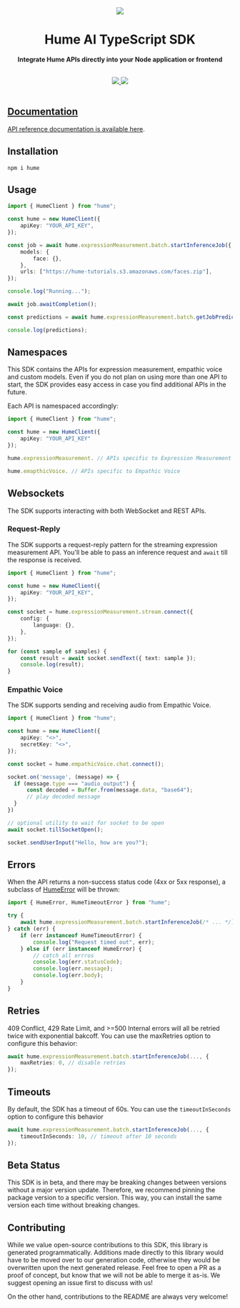 <div align="center">
  <img src="https://storage.googleapis.com/hume-public-logos/hume/hume-banner.png">
  <h1>Hume AI TypeScript SDK</h1>

  <p>
    <strong>Integrate Hume APIs directly into your Node application or frontend</strong>
  </p>

  <br>
  <div>
    <a href="https://www.npmjs.com/package/hume"><img src="https://img.shields.io/npm/v/hume">
    <a href="https://buildwithfern.com/"><img src="https://img.shields.io/badge/%F0%9F%8C%BF-SDK%20generated%20by%20Fern-brightgreen">
  </div>
  <br>
</div>

## Documentation

API reference documentation is available [here](https://dev.hume.ai/reference/).

## Installation

```
npm i hume
```

## Usage

```typescript
import { HumeClient } from "hume";

const hume = new HumeClient({
    apiKey: "YOUR_API_KEY",
});

const job = await hume.expressionMeasurement.batch.startInferenceJob({
    models: {
        face: {},
    },
    urls: ["https://hume-tutorials.s3.amazonaws.com/faces.zip"],
});

console.log("Running...");

await job.awaitCompletion();

const predictions = await hume.expressionMeasurement.batch.getJobPredictions(job.jobId);

console.log(predictions);
```

## Namespaces

This SDK contains the APIs for expression measurement, empathic voice and custom models. Even
if you do not plan on using more than one API to start, the SDK provides easy access in
case you find additional APIs in the future.

Each API is namespaced accordingly:

```typescript
import { HumeClient } from "hume";

const hume = new HumeClient({
    apiKey: "YOUR_API_KEY"
});

hume.expressionMeasurement. // APIs specific to Expression Measurement

hume.emapthicVoice. // APIs specific to Empathic Voice
```

## Websockets

The SDK supports interacting with both WebSocket and REST APIs.

### Request-Reply

The SDK supports a request-reply pattern for the streaming expression measurement API.
You'll be able to pass an inference request and `await` till the response is received.

```typescript
import { HumeClient } from "hume";

const hume = new HumeClient({
    apiKey: "YOUR_API_KEY",
});

const socket = hume.expressionMeasurement.stream.connect({
    config: {
        language: {},
    },
});

for (const sample of samples) {
    const result = await socket.sendText({ text: sample });
    console.log(result);
}
```

### Empathic Voice

The SDK supports sending and receiving audio from Empathic Voice.

```typescript
import { HumeClient } from "hume";

const hume = new HumeClient({
    apiKey: "<>",
    secretKey: "<>",
});

const socket = hume.empathicVoice.chat.connect();

socket.on('message', (message) => {
  if (message.type === "audio_output") {
      const decoded = Buffer.from(message.data, "base64");
      // play decoded message
  }
})

// optional utility to wait for socket to be open
await socket.tillSocketOpen();

socket.sendUserInput("Hello, how are you?");
```

## Errors

When the API returns a non-success status code (4xx or 5xx response),
a subclass of [HumeError](./src/errors/HumeError.ts) will be thrown:

```typescript
import { HumeError, HumeTimeoutError } from "hume";

try {
    await hume.expressionMeasurement.batch.startInferenceJob(/* ... */);
} catch (err) {
    if (err instanceof HumeTimeoutError) {
        console.log("Request timed out", err);
    } else if (err instanceof HumeError) {
        // catch all errros
        console.log(err.statusCode);
        console.log(err.message);
        console.log(err.body);
    }
}
```

## Retries

409 Conflict, 429 Rate Limit, and >=500 Internal errors will all be retried twice with exponential bakcoff.
You can use the maxRetries option to configure this behavior:

```typescript
await hume.expressionMeasurement.batch.startInferenceJob(..., {
    maxRetries: 0, // disable retries
});
```

## Timeouts

By default, the SDK has a timeout of 60s. You can use the `timeoutInSeconds` option to configure
this behavior

```typescript
await hume.expressionMeasurement.batch.startInferenceJob(..., {
    timeoutInSeconds: 10, // timeout after 10 seconds
});
```

## Beta Status

This SDK is in beta, and there may be breaking changes between versions without a major
version update. Therefore, we recommend pinning the package version to a specific version.
This way, you can install the same version each time without breaking changes.

## Contributing

While we value open-source contributions to this SDK, this library is generated programmatically.
Additions made directly to this library would have to be moved over to our generation code,
otherwise they would be overwritten upon the next generated release. Feel free to open a PR as a
proof of concept, but know that we will not be able to merge it as-is. We suggest opening an
issue first to discuss with us!

On the other hand, contributions to the README are always very welcome!
